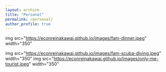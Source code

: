 ```yaml
---
layout: archive
title: "Personal"
permalink: /personal/
author_profile: true
---
```



<!--My husband and our lovely daughter Isabelle at the Golden Gardens Park, one of our favorite parks in Seattle.-->

img src="https://econreinakawai.github.io/images/fam-dinner.jpeg" width="350"


<!--I enjoy attending cultural events, as well as outdoor activities and cooking:)-->

img src="https://econreinakawai.github.io/images/fam-scuba-diving.jpeg" width="350"
img src="https://econreinakawai.github.io/images/only-me-tourist.jpeg" width="350"
